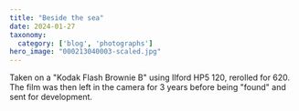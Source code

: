 ```yaml
---
title: "Beside the sea"
date: 2024-01-27
taxonomy:
  category: ['blog', 'photographs']
hero_image: "000213040003-scaled.jpg"
---
```


Taken on a "Kodak Flash Brownie B" using Ilford HP5 120, rerolled for 620. The film was then left in the camera for 3 years before being "found" and sent for development.
